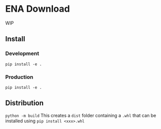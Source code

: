 # ENA Download
WIP

## Install
### Development
`pip install -e .`

### Production
`pip install -e .`

## Distribution
`python -m build`
This creates a `dist` folder containing a `.whl` that can be installed using `pip install <xxx>.whl`
